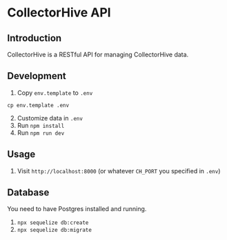 # CollectorHive API

## Introduction

CollectorHive is a RESTful API for managing CollectorHive data.

## Development

1. Copy `env.template` to `.env`

```
cp env.template .env
```

2. Customize data in `.env`
3. Run `npm install`
4. Run `npm run dev`

## Usage

1. Visit `http://localhost:8000` (or whatever `CH_PORT` you specified in `.env`)

## Database

You need to have Postgres installed and running.

1. `npx sequelize db:create`
2. `npx sequelize db:migrate`
